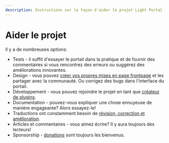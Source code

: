 ```yaml
---
description: Instructions sur la façon d'aider le projet Light Portal
---
```


# Aider le projet

Il y a de nombreuses options:

- Tests - il suffit d'essayer le portail dans la pratique et de fournir des commentaires si vous rencontrez des erreurs ou suggérez des améliorations innovantes.
- Design - vous pouvez [créer vos propres mises en page frontpage](./create-layout.md) et les partager avec la communauté. Ou corrigez des bugs dans l'interface du portail.
- Développement - vous pouvez rejoindre le projet en tant que [créateur de plugins](../plugins/create-new.md).
- Documentation - pouvez-vous expliquer une chose ennuyeuse de manière engageante? Alors essayez-le!
- Traductions ont constamment besoin de [révision, correction et amélioration](https://crowdin.com/project/light-portal).
- Articles et commentaires - vous aimez écrire? Il y aura toujours des lecteurs!
- Sponsorship - [donations](https://ko-fi.com/dragomano/) sont toujours les bienvenus.
